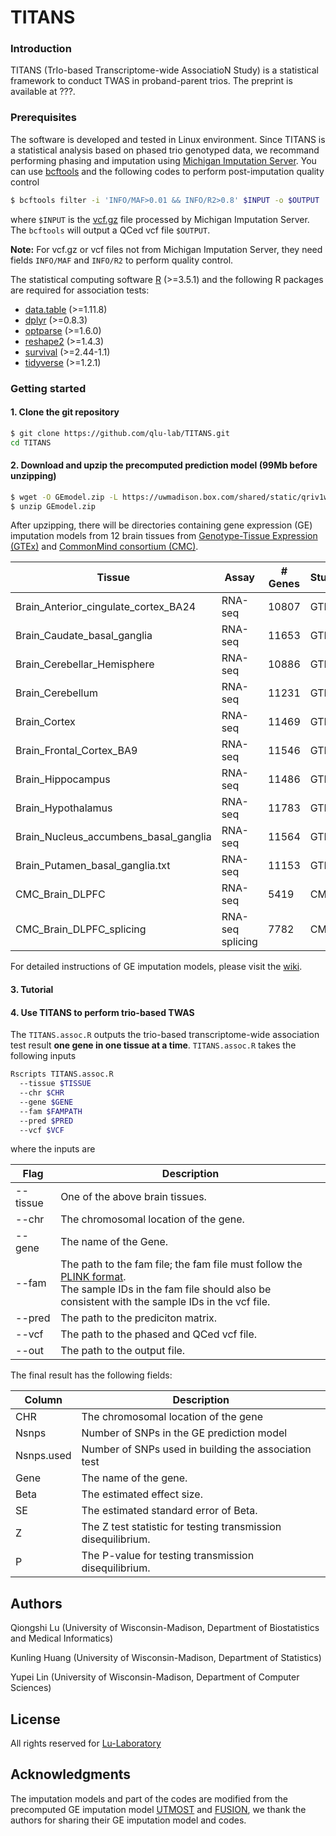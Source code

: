 # TITANS

### Introduction

TITANS (TrIo-based Transcriptome-wide AssociatioN Study) is a statistical framework to conduct TWAS in proband-parent trios. The preprint is available at ???.


### Prerequisites

The software is developed and tested in Linux environment. Since TITANS is a statistical analysis based on phased trio genotyped data, we recommand performing phasing and imputation using [Michigan Imputation Server](https://imputationserver.sph.umich.edu/index.html#!). You can use [bcftools](http://samtools.github.io/bcftools/bcftools.html) and the following codes to perform post-imputation quality control

```bash
$ bcftools filter -i 'INFO/MAF>0.01 && INFO/R2>0.8' $INPUT -o $OUTPUT
```
where `$INPUT` is the [vcf.gz](https://www.internationalgenome.org/wiki/Analysis/Variant%20Call%20Format/vcf-variant-call-format-version-40/) file processed by Michigan Imputation Server. The `bcftools` will output a QCed vcf file `$OUTPUT`. 

**Note:** For vcf.gz or vcf files not from Michigan Imputation Server, they need fields `INFO/MAF` and `INFO/R2` to perform quality control.

The statistical computing software [R](https://www.r-project.org/) (>=3.5.1) and the following R packages are required for association tests:

* [data.table](https://cran.r-project.org/web/packages/data.table/index.html) (>=1.11.8)
* [dplyr](https://cran.r-project.org/web/packages/dplyr/index.html) (>=0.8.3)
* [optparse](https://cran.r-project.org/web/packages/optparse/index.html) (>=1.6.0)
* [reshape2](https://cran.r-project.org/web/packages/reshape2/index.html) (>=1.4.3)
* [survival](https://cran.r-project.org/web/packages/survival/index.html) (>=2.44-1.1)
* [tidyverse](https://cran.r-project.org/web/packages/tidyverse/index.html) (>=1.2.1)


### Getting started

#### 1. Clone the git repository

```bash
$ git clone https://github.com/qlu-lab/TITANS.git
cd TITANS
```

#### 2. Download and upzip the precomputed prediction model (99Mb before unzipping)

```bash
$ wget -O GEmodel.zip -L https://uwmadison.box.com/shared/static/qriv1whlpoxzr0dkbeqmqvaot8yw5g6f.zip
$ unzip GEmodel.zip
```

After upzipping, there will be directories containing gene expression (GE) imputation models from 12 brain tissues from [Genotype-Tissue Expression (GTEx)](https://www.gtexportal.org/home/) and [CommonMind consortium (CMC)](https://www.nimhgenetics.org/resources/commonmind).

| Tissue | Assay | # Genes | Study |
|------|-----|------------|----------------------------------------|
| Brain_Anterior_cingulate_cortex_BA24 | RNA-seq | 10807 | GTEx |
| Brain_Caudate_basal_ganglia | RNA-seq | 11653 | GTEx |
| Brain_Cerebellar_Hemisphere | RNA-seq | 10886 | GTEx |
| Brain_Cerebellum | RNA-seq | 11231 | GTEx |
| Brain_Cortex | RNA-seq | 11469 | GTEx |
| Brain_Frontal_Cortex_BA9 | RNA-seq | 11546 | GTEx |
| Brain_Hippocampus | RNA-seq | 11486 | GTEx |
| Brain_Hypothalamus | RNA-seq | 11783 | GTEx |
| Brain_Nucleus_accumbens_basal_ganglia | RNA-seq | 11564 | GTEx |
| Brain_Putamen_basal_ganglia.txt | RNA-seq | 11153 | GTEx |
| CMC_Brain_DLPFC | RNA-seq | 5419 | CMC |
| CMC_Brain_DLPFC_splicing | RNA-seq splicing | 7782 | CMC |

For detailed instructions of GE imputation models, please visit the [wiki](https://github.com/qlu-lab/TITANS/wiki/1.-Installation).

#### 3. Tutorial



#### 4. Use TITANS to perform trio-based TWAS

The `TITANS.assoc.R` outputs the trio-based transcriptome-wide association test result **one gene in one tissue at a time**. `TITANS.assoc.R` takes the following inputs

```bash
Rscripts TITANS.assoc.R
  --tissue $TISSUE
  --chr $CHR
  --gene $GENE
  --fam $FAMPATH
  --pred $PRED
  --vcf $VCF
```
where the inputs are

| Flag | Description |
|-----|------------------------------------------------------------------------|
| --tissue      | One of the above brain tissues. |
| --chr         | The chromosomal location of the gene. |
| --gene        | The name of the Gene. |                                                    
| --fam     | The path to the fam file; the fam file must follow the [PLINK format](https://www.cog-genomics.org/plink/1.9/formats#fam).<br>The sample IDs in the fam file should also be consistent with the sample IDs in the vcf file. |
| --pred        | The path to the prediciton matrix. |
| --vcf         | The path to the phased and QCed vcf file. |
| --out       | The path to the output file. |

The final result has the following fields:

| Column | Description |
|-----|-------------|
| CHR | The chromosomal location of the gene |
| Nsnps | Number of SNPs in the GE prediction model |
| Nsnps.used | Number of SNPs used in building the association test |                                                    
| Gene | The name of the gene. |
| Beta | The estimated effect size. |
| SE | The estimated standard error of Beta. |
| Z | The Z test statistic for testing transmission disequilibrium. |
| P | The P-value for testing transmission disequilibrium. |

## Authors

Qiongshi Lu (University of Wisconsin-Madison, Department of Biostatistics and Medical Informatics)

Kunling Huang (University of Wisconsin-Madison, Department of Statistics)

Yupei Lin (University of Wisconsin-Madison, Department of Computer Sciences)

## License

All rights reserved for [Lu-Laboratory](https://qlu-lab.org/)

## Acknowledgments
The imputation models and part of the codes are modified from the precomputed GE imputation model [UTMOST](https://github.com/Joker-Jerome/UTMOST) and [FUSION](http://gusevlab.org/projects/fusion/), we thank the authors for sharing their GE imputation model and codes. 
